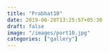 ```yaml
---
title: "Prabhat10"
date: 2019-06-20T13:25:57+05:30
draft: false
image: "/images/port10.jpg"
categories: ["gallery"]
---
```


